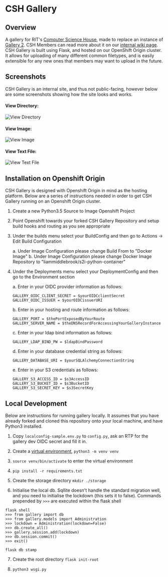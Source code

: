 # CSH Gallery

## Overview
A gallery for RIT's [Computer Science House](https://csh.rit.edu), made to replace an instance of [Gallery 2](http://galleryproject.org/). CSH Members can read more about it on our [internal wiki page](https://wiki.csh.rit.edu/wiki/Gallery). CSH Gallery is built using Flask, and hosted on our OpenShift Origin cluster. It allows for uploading of many different common filetypes, and is easily extensible for any new ones that members may want to upload in the future.

## Screenshots
CSH Gallery is an internal site, and thus not public-facing, however below are some screenshots showing how the site looks and works.


#### View Directory:
![View Directory](https://csh.rit.edu/~ram/gallery/gallery_dir.png)

#### View Image:
![View Image](https://csh.rit.edu/~ram/gallery/gallery_img.png)

#### View Text File:
![View Text File](https://csh.rit.edu/~ram/gallery/gallery_txt.png)

## Installation on Openshift Origin
CSH Gallery is designed with Openshift Origin in mind as the hosting platform.
Below are a series of instructions needed in order to get CSH Gallery running on
an Openshift Origin cluster.

1. Create a new Python3.5 Source to Image Openshift Project

2. Point Openshift towards your forked CSH Gallery Repository and setup build
   hooks and routing as you see appropriate

3. Under the builds menu select your BuildConfig and then go to Actions -> Edit
   Build Configuration

   a. Under Image Configuration please change Build From to "Docker Image"
   b. Under Image Configuration please change Docker Image Repository to
   "liammiddlebrook/s2i-python-container"

4. Under the Deployments menu select your DeploymentConfig and then go to the
   Environment section

   a. Enter in your OIDC provider information as follows:
   ```
   GALLERY_OIDC_CLIENT_SECRET = $yourOIDCclientSecret
   GALLERY_OIDC_ISSUER = $yourOIDCissuerURI
   ```

   b. Enter in your hosting and route information as follows:
   ```
   GALLERY_PORT = $thePortExposedByYourRoute
   GALLERY_SERVER_NAME = $theDNSRecordForAccessingYourGalleryInstance
   ```

   c. Enter in your ldap bind information as follows:
   ```
   GALLERY_LDAP_BIND_PW = $ldapBindPassword
   ```

   d. Enter in your database credential string as follows:
   ```
   GALLERY_DATABASE_URI = $yourSQLAlchemyConnectionString
   ```

   e. Enter in your S3 credentials as follows:

   ```
   GALLERY_S3_ACCESS_ID = $s3AccessID
   GALLERY_S3_BUCKET_ID = $s3BucketID
   GALLERY_S3_SECRET_KEY = $s3SecretKey
   ```

## Local Development
Below are instructions for running gallery locally. It assumes that you have already forked and cloned this repository onto your local machine, and have Python3 installed.

1. Copy `localconfig-sample.env.py` to `config.py`, ask an RTP for the gallery dev OIDC secret and fill it in.

2. Create a [virtual environment](https://docs.python.org/3/library/venv.html), `python3 -m venv venv`

3. `source venv/bin/activate` to enter the virtual environment

4. `pip install -r requirements.txt`

5. Create the storage directory
`mkdir ./storage`

6. Initialise the local db. Sqllite doesn't handle the standard migration well, and you need to initialise the lockdown (this sets it to false).
Commands prepended by `>>>` are executed within the flask shell
```
flask shell
>>> from gallery import db
>>> from gallery.models import Administration
>>> lockdown = Administration(lockdown=False)
>>> db.create_all()
>>> gallery.session.add(lockdown)
>>> db.session.commit()
>>> exit()

flask db stamp
```

7. Create the root directory
`flask init-root`

8. `python3 wsgi.py`

